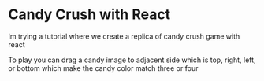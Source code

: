 # Candy Crush with React

Im trying a tutorial where we create a replica of candy crush game with react

To play you can drag a candy image to adjacent side which is top, right, left, or bottom which make the candy color match three or four
